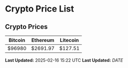 # Crypto Price List

## Crypto Prices
| Bitcoin | Ethereum | Litecoin |
| ------- | -------- | -------- |
| $96980 | $2691.97 | $127.51 |
**Last Updated:** 2025-02-16 15:22 UTC
**Last Updated:** $DATE$
